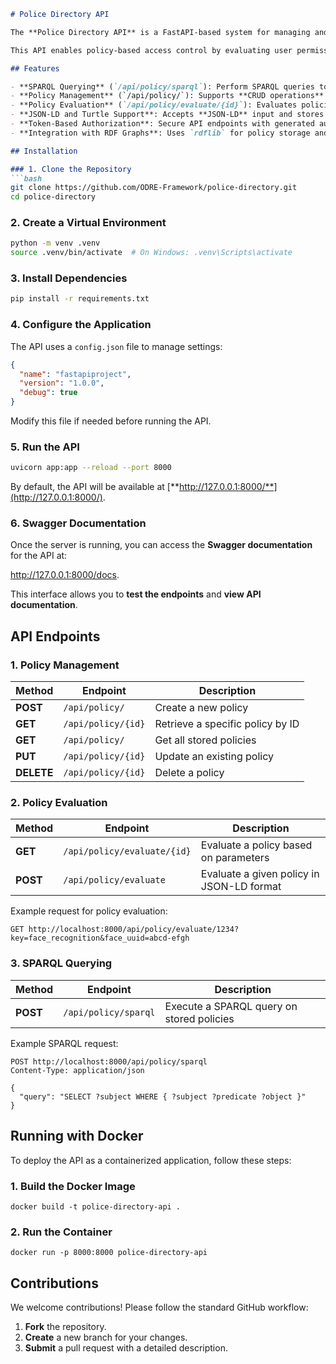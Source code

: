 ```markdown
# Police Directory API

The **Police Directory API** is a FastAPI-based system for managing and querying **privacy policies** using an **RDF model**. It facilitates the creation, storage, and retrieval of access control policies based on the **ODRL** (Open Digital Rights Language) standard.

This API enables policy-based access control by evaluating user permissions before granting access to resources.

## Features

- **SPARQL Querying** (`/api/policy/sparql`): Perform SPARQL queries to retrieve policy information.
- **Policy Management** (`/api/policy/`): Supports **CRUD operations** to create, update, and delete policies.
- **Policy Evaluation** (`/api/policy/evaluate/{id}`): Evaluates policies based on interpolated parameters.
- **JSON-LD and Turtle Support**: Accepts **JSON-LD** input and stores policies in **Turtle** format.
- **Token-Based Authorization**: Secure API endpoints with generated authentication tokens.
- **Integration with RDF Graphs**: Uses `rdflib` for policy storage and querying.

## Installation

### 1. Clone the Repository
```bash
git clone https://github.com/ODRE-Framework/police-directory.git
cd police-directory

```

### 2. Create a Virtual Environment

```bash
python -m venv .venv
source .venv/bin/activate  # On Windows: .venv\Scripts\activate

```

### 3. Install Dependencies

```bash
pip install -r requirements.txt

```

### 4. Configure the Application

The API uses a `config.json` file to manage settings:

```json
{
  "name": "fastapiproject",
  "version": "1.0.0",
  "debug": true
}

```

Modify this file if needed before running the API.

### 5. Run the API

```bash
uvicorn app:app --reload --port 8000

```

By default, the API will be available at [**http://127.0.0.1:8000/**](http://127.0.0.1:8000/).

### 6. Swagger Documentation

Once the server is running, you can access the **Swagger documentation** for the API at:

http://127.0.0.1:8000/docs.

This interface allows you to **test the endpoints** and **view API documentation**.

## API Endpoints

### **1. Policy Management**

| Method | Endpoint | Description |
| --- | --- | --- |
| **POST** | `/api/policy/` | Create a new policy |
| **GET** | `/api/policy/{id}` | Retrieve a specific policy by ID |
| **GET** | `/api/policy/` | Get all stored policies |
| **PUT** | `/api/policy/{id}` | Update an existing policy |
| **DELETE** | `/api/policy/{id}` | Delete a policy |

### **2. Policy Evaluation**

| Method | Endpoint | Description |
| --- | --- | --- |
| **GET** | `/api/policy/evaluate/{id}` | Evaluate a policy based on parameters |
| **POST** | `/api/policy/evaluate` | Evaluate a given policy in JSON-LD format |

Example request for policy evaluation:

```
GET http://localhost:8000/api/policy/evaluate/1234?key=face_recognition&face_uuid=abcd-efgh

```

### **3. SPARQL Querying**

| Method | Endpoint | Description |
| --- | --- | --- |
| **POST** | `/api/policy/sparql` | Execute a SPARQL query on stored policies |

Example SPARQL request:

```
POST http://localhost:8000/api/policy/sparql
Content-Type: application/json

{
  "query": "SELECT ?subject WHERE { ?subject ?predicate ?object }"
}

```



## Running with Docker

To deploy the API as a containerized application, follow these steps:

### 1. **Build the Docker Image**

```
docker build -t police-directory-api .

```

### 2. **Run the Container**

```
docker run -p 8000:8000 police-directory-api

```

## Contributions

We welcome contributions! Please follow the standard GitHub workflow:

1. **Fork** the repository.
2. **Create** a new branch for your changes.
3. **Submit** a pull request with a detailed description.